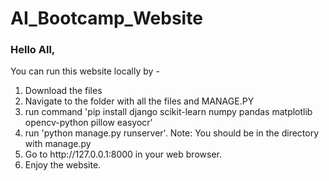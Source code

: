 # AI_Bootcamp_Website
### Hello All, 
You can run this website locally by - 
<ol>
<li>Download the files</li>
<li>Navigate to the folder with all the files and MANAGE.PY</li>
<li>run command 'pip install django scikit-learn numpy pandas matplotlib opencv-python pillow easyocr'</li>
<li>run 'python manage.py runserver'. Note: You should be in the directory with manage.py</li>
<li>Go to http://127.0.0.1:8000 in your web browser.</li>
<li>Enjoy the website.</li>
<liL>
</ol>
